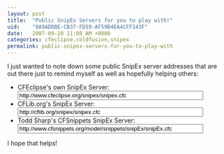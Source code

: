 ```yaml
---
layout: post
title:  "Public SnipEx Servers for you to play with!"
uid:	"8A9ADDBE-CB37-FD59-AF59B4EA4CFF143F"
date:   2007-09-20 11:08 AM +0000
categories: cfeclipse,coldfusion,snipex
permalink: public-snipex-servers-for-you-to-play-with
---
```

I just wanted to note down some public SnipEx server addresses that are out there just to remind myself as well as hopefully helping others:<ul>
	<li>CFEclipse's own SnipEx Server: <input type="text" readonly="true" size="50" value="http://www.cfeclipse.org/snipex/snipex.cfc"></li>
	<li>CFLib.org's SnipEx Server: <input type="text" readonly="true" size="50" value="http://cflib.org/snipex/snipex.cfc"></li>
	<li>Todd Sharp's CFSnippets SnipEx Server: <input type="text" readonly="true" size="50" value="http://www.cfsnippets.org/model/snippets/snipEx/snipEx.cfc"></li>
</ul>

I hope that helps!
